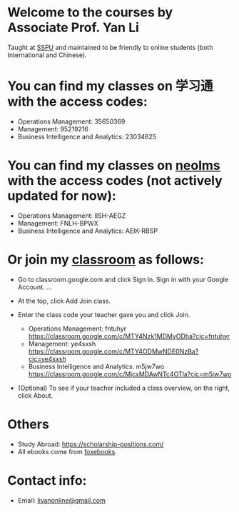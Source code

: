 # Welcome to the courses by Associate Prof. Yan Li
Taught at [SSPU](http://en.sspu.edu.cn/2018/) and maintained to be friendly to online students (both International and Chinese).

# You can find my classes on 学习通 with the access codes:
* Operations  Management: 35650369
* Management: 95219216
* Business Intelligence and Analytics: 23034625

# You can find my classes on [neolms](http://liyanonline.neolms.com) with the access codes (not actively updated for now):
* Operations  Management: IISH-AEGZ
* Management: FNLH-BPWX
* Business Intelligence and Analytics: AEIK-RBSP

# Or join my [classroom](http://classroom.google.com) as follows:
* Go to classroom.google.com and click Sign In. Sign in with your Google Account. ...
* At the top, click Add Join class.
* Enter the class code your teacher gave you and click Join. 
    * Operations  Management: fntuhyr
      https://classroom.google.com/c/MTY4Nzk1MDMyODha?cjc=fntuhyr
    * Management: ye4sxsh
      https://classroom.google.com/c/MTY4ODMwNDE0NzBa?cjc=ye4sxsh
    * Business Intelligence and Analytics: m5jw7wo
      https://classroom.google.com/c/MjcxMDAwNTc4OTla?cjc=m5jw7wo
      
* (Optional) To see if your teacher included a class overview, on the right, click About.

# Others
* Study Abroad: https://scholarship-positions.com/
* All ebooks come from [foxebooks](http://www.foxebook.net).

# Contact info:
* Email: liyanonline@gmail.com

